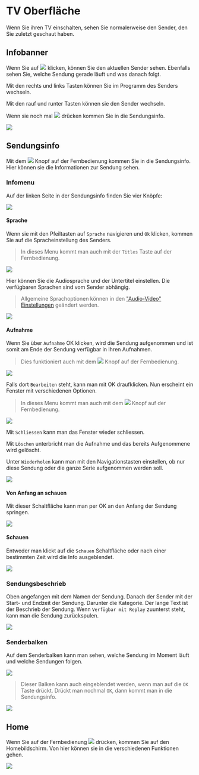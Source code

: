 # TV Oberfläche

Wenn Sie ihren TV einschalten, sehen Sie normalerweise den Sender, den Sie zuletzt geschaut haben.

## Infobanner

Wenn Sie auf ![](../img/tv/button_ok.png) klicken, können Sie den aktuellen Sender sehen. Ebenfalls sehen Sie, welche Sendung gerade läuft und was danach folgt.

Mit den rechts und links Tasten können Sie im Programm des Senders wechseln.

Mit den rauf und runter Tasten können sie den Sender wechseln.

Wenn sie noch mal ![](../img/tv/button_ok.png) drücken kommen Sie in die Sendungsinfo.

![](../img/tv/info_programmbalken.jpg)

## Sendungsinfo

Mit dem ![](../img/tv/button_info.png) Knopf auf der Fernbedienung kommen Sie in die Sendungsinfo. Hier können sie die Informationen zur Sendung sehen.

### Infomenu

Auf der linken Seite in der Sendungsinfo finden Sie vier Knöpfe:

![](../img/tv/info_schauen.jpg)

#### Sprache

Wenn sie mit den Pfeiltasten auf `Sprache` navigieren und `Ok` klicken, kommen Sie auf die Spracheinstellung des Senders.

> In dieses Menu kommt man auch mit der `Titles` Taste auf der Fernbedienung.

![](../img/tv/info_sprache.jpg)

Hier können Sie die Audiosprache und der Untertitel einstellen. Die verfügbaren Sprachen sind vom Sender abhängig.

> Allgemeine Sprachoptionen können in den ["Audio-Video" Einstellungen](../einstellungen/#audio-video) geändert werden.

![](../img/tv/info_sprache_fenster.jpg)

#### Aufnahme

Wenn Sie über `Aufnahme` OK klicken, wird die Sendung aufgenommen und ist somit am Ende der Sendung verfügbar in Ihren Aufnahmen. 

> Dies funktioniert auch mit dem ![](../img/tv/button_record.png) Knopf auf der Fernbedienung.

![](../img/tv/info_aufnehmen.jpg)

Falls dort `Bearbeiten` steht, kann man mit OK draufklicken. Nun erscheint ein Fenster mit verschiedenen Optionen.

> In dieses Menu kommt man auch mit dem ![](../img/tv/button_record.png) Knopf auf der Fernbedienung.

![](../img/tv/info_aufnehmen_bearbeiten.jpg)

Mit `Schliessen` kann man das Fenster wieder schliessen.

Mit `Löschen` unterbricht man die Aufnahme und das bereits Aufgenommene wird gelöscht.

Unter `Wiederholen` kann man mit den Navigationstasten einstellen, ob nur diese Sendung oder die ganze Serie aufgenommen werden soll.

![](../img/tv/info_aufnehmen_wiederholen.jpg)

#### Von Anfang an schauen

Mit dieser Schaltfläche kann man per OK an den Anfang der Sendung springen.

![](../img/tv/info_vonanfang.jpg)

#### Schauen 

Entweder man klickt auf die `Schauen` Schaltfläche oder nach einer bestimmten Zeit wird die Info ausgeblendet.

![](../img/tv/info_schauen.jpg)

### Sendungsbeschrieb

Oben angefangen mit dem Namen der Sendung. Danach der Sender mit der Start- und Endzeit der Sendung. Darunter die Kategorie. Der lange Text ist der Beschrieb der Sendung. Wenn `Verfügbar mit Replay` zuunterst steht, kann man die Sendung zurückspulen.

![](../img/tv/info_schauen.jpg)

### Senderbalken

Auf dem Senderbalken kann man sehen, welche Sendung im Moment läuft und welche Sendungen folgen.

![](../img/tv/info_schauen.jpg)

> Dieser Balken kann auch eingeblendet werden, wenn man auf die `OK` Taste drückt. Drückt man nochmal `OK`, dann kommt man in die Sendungsinfo.

![](../img/tv/info_programmbalken.jpg)

## Home

Wenn Sie auf der Fernbedienung ![](../img/tv/button_home.png) drücken, kommen Sie auf den Homebildschirm. Von hier können sie in die verschiedenen Funktionen gehen.

![](../img/tv/home.jpg)